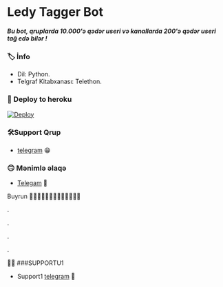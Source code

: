 # Ledy Tagger Bot
_**Bu bot, qruplarda 10.000'ə qədər useri və kanallarda 200'ə qədər useri tağ edə bilər !**_

### 🏷 İnfo
- Dil: Python.
- Telgraf Kitabxanası: Telethon.

### 🚀 Deploy to heroku
[![Deploy](https://www.herokucdn.com/deploy/button.svg)](https://heroku.com/deploy?template=https://github.com/AzeMusic/LedyTagger)

### 🛠️Support Qrup
- [telegram](https://t.me/SOQrup) 😁

### 🙃 Mənimlə əlaqə
- [Telegam](https://t.me/tenha055) 👻

Buyrun 🌹👀👀👀👀🌙🌙🌙🌙🌙🌙🌙🌙

.


.



.



.


👻👻
###SUPPORTU1
- Support1 [telegram](https://t.me/ruzgar_alican) 🌹
